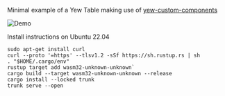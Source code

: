 Minimal example of a Yew Table making use of [yew-custom-components](https://github.com/aknarts/yew-custom-components)


![Demo](https://img.shields.io/website?url=https%3A%2F%2shimwell.github.io%2Fexample_yew_rust_table%2F)

Install instructions on Ubuntu 22.04
```
sudo apt-get install curl
curl --proto '=https' --tlsv1.2 -sSf https://sh.rustup.rs | sh
. "$HOME/.cargo/env"
rustup target add wasm32-unknown-unknown`
cargo build --target wasm32-unknown-unknown --release
cargo install --locked trunk
trunk serve --open
```
